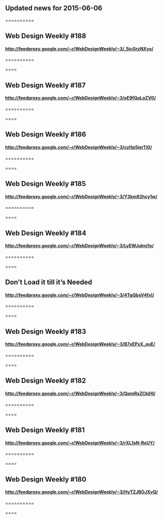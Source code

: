 ## Updated news for 2015-06-06 

==========
## Web Design Weekly #188
#### http://feedproxy.google.com/~r/WebDesignWeekly/~3/_5icGrzNXys/

==========

====
## Web Design Weekly #187
#### http://feedproxy.google.com/~r/WebDesignWeekly/~3/eE9fQoLoZV0/

==========

====
## Web Design Weekly #186
#### http://feedproxy.google.com/~r/WebDesignWeekly/~3/czHp5ierTi0/

==========

====
## Web Design Weekly #185
#### http://feedproxy.google.com/~r/WebDesignWeekly/~3/Y3km92hcy1w/

==========

====
## Web Design Weekly #184
#### http://feedproxy.google.com/~r/WebDesignWeekly/~3/LyEWJulmj1o/

==========

====
## Don’t Load it till it’s Needed
#### http://feedproxy.google.com/~r/WebDesignWeekly/~3/4TgQbsV4fxI/

==========

====
## Web Design Weekly #183
#### http://feedproxy.google.com/~r/WebDesignWeekly/~3/B7xEPxX_ouE/

==========

====
## Web Design Weekly #182
#### http://feedproxy.google.com/~r/WebDesignWeekly/~3/QomRsZCkjHI/

==========

====
## Web Design Weekly #181
#### http://feedproxy.google.com/~r/WebDesignWeekly/~3/rXL1sN-RoUY/

==========

====
## Web Design Weekly #180
#### http://feedproxy.google.com/~r/WebDesignWeekly/~3/HyTZJBOJXvQ/

==========

====
